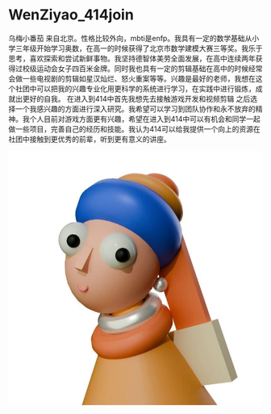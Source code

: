 # WenZiyao_414join

乌梅小番茄
来自北京。性格比较外向，mbti是enfp。我具有一定的数学基础从小学三年级开始学习奥数，在高一的时候获得了北京市数学建模大赛三等奖。我乐于思考，喜欢探索和尝试新鲜事物。我坚持德智体美劳全面发展，在高中连续两年获得过校级运动会女子四百米金牌。同时我也具有一定的剪辑基础在高中的时候经常会做一些电视剧的剪辑如星汉灿烂、怒火重案等等。兴趣是最好的老师，我想在这个社团中可以把我的兴趣专业化用更科学的系统进行学习，在实践中进行锻炼，成就出更好的自我。
在进入到414中首先我想先去接触游戏开发和视频剪辑 之后选择一个我感兴趣的方面进行深入研究。我希望可以学习到团队协作和永不放弃的精神。我个人目前对游戏方面更有兴趣，希望在进入到414中可以有机会和同学一起做一些项目，完善自己的经历和技能。我认为414可以给我提供一个向上的资源在社团中接触到更优秀的前辈，听到更有意义的讲座。


![图片描述](https://github.com/Cindyhah/WenZiyao_414join/blob/main/images/3c97cdf1e8e25f5a0d2a8d2a06c63d0.jpg?raw=true)

